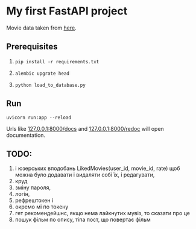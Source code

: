 # My first FastAPI project

Movie data taken from [here](https://www.kaggle.com/rounakbanik/the-movies-dataset?select=movies_metadata.csv).

## Prerequisites
1. ```pip install -r requirements.txt```

2. ```alembic upgrate head```

3. ```python load_to_database.py```

## Run
```uvicorn run:app --reload```

Urls like [127.0.0.1:8000/docs](http://127.0.0.1:8000/docs) and [127.0.0.1:8000/redoc](http://127.0.0.1:8000/redoc) will open documentation.

## TODO:

1. і юзерських вподобань LikedMovies(user_id, movie_id, rate) щоб можна було додавати і видаляти собі їх, і редагувати, 
2. круд
3. зміну пароля, 
4. логін, 
5. рефрештокен і 
6. окремо мі по токену
7. гет рекомендейшнс, якщо нема лайкнутих мувіз, то сказати про це
8. пошук фільм по опису, тіпа пост, що повертає фільм


